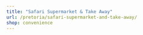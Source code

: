 ```yaml
---
title: "Safari Supermarket & Take Away"
url: /pretoria/safari-supermarket-and-take-away/
shop: convenience
---
```

